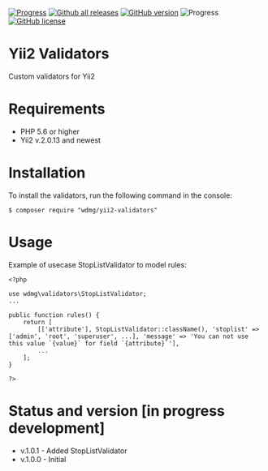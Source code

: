 [![Progress](https://img.shields.io/badge/required-Yii2_v2.0.13-blue.svg)](https://packagist.org/packages/yiisoft/yii2) [![Github all releases](https://img.shields.io/github/downloads/wdmg/yii2-validators/total.svg)](https://GitHub.com/wdmg/yii2-validators/releases/) [![GitHub version](https://badge.fury.io/gh/wdmg%2Fyii2-validators.svg)](https://github.com/wdmg/yii2-validators) ![Progress](https://img.shields.io/badge/progress-in_development-red.svg) [![GitHub license](https://img.shields.io/github/license/wdmg/yii2-validators.svg)](https://github.com/wdmg/yii2-validators/blob/master/LICENSE)

# Yii2 Validators
Custom validators for Yii2

# Requirements 
* PHP 5.6 or higher
* Yii2 v.2.0.13 and newest

# Installation
To install the validators, run the following command in the console:

`$ composer require "wdmg/yii2-validators"`

# Usage
Example of usecase StopListValidator to model rules:

    <?php
    
    use wdmg\validators\StopListValidator;
    ...
    
    public function rules() {
        return [
            [['attribute'], StopListValidator::className(), 'stoplist' => ['admin', 'root', 'superuser', ...], 'message' => 'You can not use this value `{value}` for field `{attribute}`'],
            ...
        ];
    }
    
    ?>

# Status and version [in progress development]
* v.1.0.1 - Added StopListValidator
* v.1.0.0 - Initial